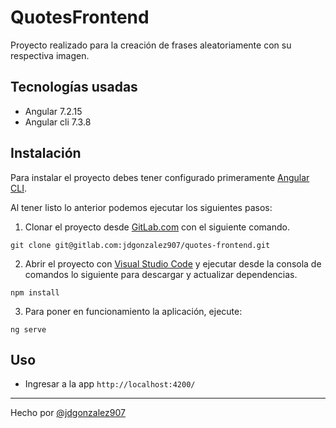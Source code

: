 # QuotesFrontend
Proyecto realizado para la creación de frases aleatoriamente con su respectiva imagen.

## Tecnologías usadas
- Angular 7.2.15
- Angular cli 7.3.8

## Instalación
Para instalar el proyecto debes tener configurado primeramente [Angular CLI](https://github.com/angular/angular-cli).

Al tener listo lo anterior podemos ejecutar los siguientes pasos:
1. Clonar el proyecto desde [GitLab.com](https://gitlab.com/jdgonzalez907/quotes-frontend "GitLab.com")  con el siguiente comando.
```shell
git clone git@gitlab.com:jdgonzalez907/quotes-frontend.git
```
2. Abrir el proyecto con [Visual Studio Code](https://code.visualstudio.com/) y ejecutar desde la consola de comandos lo siguiente para descargar y actualizar dependencias.
```shell
npm install
```
3.  Para poner en funcionamiento la aplicación, ejecute:
```
ng serve
```

## Uso
- Ingresar a la app `http://localhost:4200/`


------------


Hecho por [@jdgonzalez907](https://www.linkedin.com/in/jdgonzalez907/ "@jdgonzalez907")
